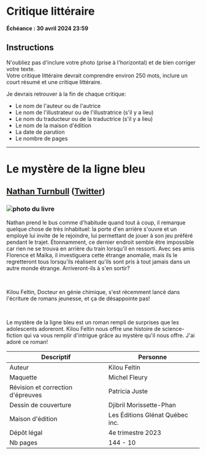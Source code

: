 <!--- [Voir sur GitHub pour le rendu Markdown](https://github.com/furdox/publicdocs/blob/main/francaisreviewlivre.md) --->

# Critique littéraire

**Échéance : 30 avril 2024 23:59**

## Instructions

N'oubliez pas d'inclure votre photo (prise à l'horizontal) et de bien corriger votre texte.  
Votre critique littéraire devrait comprendre environ 250 mots, inclure un court résumé et une critique littéraire.  

Je devrais retrouver à la fin de chaque critique:

- Le nom de l'auteur ou de l'autrice
- Le nom de l'illustrateur ou de l'illustratrice (s'il y a lieu)
- Le nom du traducteur ou de la traductrice (s'il y a lieu)
- Le nom de la maison d'édition
- La date de parution
- Le nombre de pages

----------

# Le mystère de la ligne bleu

## [Nathan Turnbull](https://furdox.tk/) ([Twitter](https://twitter.com/Furdox))

### ![photo du livre](https://cdn.furdox.tk/other/frlivreprojet/photo.jpg)

Nathan prend le bus comme d'habitude quand tout à coup, il remarque quelque chose de très inhabituel:
la porte d'en arrière s'ouvre et un employé lui invite de le rejoindre,
lui permettant de jouer à son jeu préféré pendant le trajet. Étonnamment,
ce dernier endroit semble être impossible car rien ne se trouva en arrière du train lorsqu'il en ressorti.
Avec ses amis Florence et Maïka, il investiguera cette étrange anomalie,
mais ils le regretteront tous lorsqu'ils réalisent qu'ils sont pris à tout jamais dans un autre monde étrange.
Arriveront-ils à s'en sortir?

&nbsp;

Kilou Feltin, Docteur en génie chimique, s'est récemment lancé dans l'écriture de romans jeunesse, et ça de désappointe pas!

&nbsp;

Le mystère de la ligne bleu est un roman rempli de surprises que les adolescents adoreront.
Kilou Feltin nous offre une histoire de science-fiction qui va vous remplir d'intrigue
grâce au mystère qu'il nous offre. J'ai adoré ce roman!

|Descriptif|Personne|
|-----|-----|
|Auteur|Kilou Feltin|
|Maquette|Michel Fleury|
|Révision et correction d\'épreuves|Patricia Juste|
|Dessin de couverture|Djibril Morissette-Phan|
|Maison d\'édition|Les Éditions Glénat Québec inc.|
|Dépôt légal|4e trimestre 2023|
|Nb pages|144 - 10|
